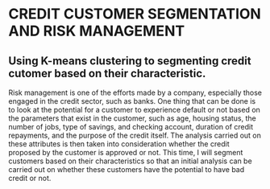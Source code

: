 # CREDIT CUSTOMER SEGMENTATION AND RISK MANAGEMENT

## Using K-means clustering to segmenting credit cutomer based on their characteristic.

Risk management is one of the efforts made by a company, especially those engaged in the credit sector, such as banks. One thing that can be done is to look at the potential for a customer to experience default or not based on the parameters that exist in the customer, such as age, housing status, the number of jobs, type of savings, and checking account, duration of credit repayments, and the purpose of the credit itself. The analysis carried out on these attributes is then taken into consideration whether the credit proposed by the customer is approved or not. This time, I will segment customers based on their characteristics so that an initial analysis can be carried out on whether these customers have the potential to have bad credit or not.
